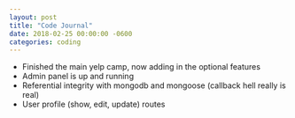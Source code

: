 ```yaml
---
layout: post
title: "Code Journal"
date: 2018-02-25 00:00:00 -0600
categories: coding
---
```


- Finished the main yelp camp, now adding in the optional features
- Admin panel is up and running
- Referential integrity with mongodb and mongoose (callback hell really is real)
- User profile (show, edit, update) routes
